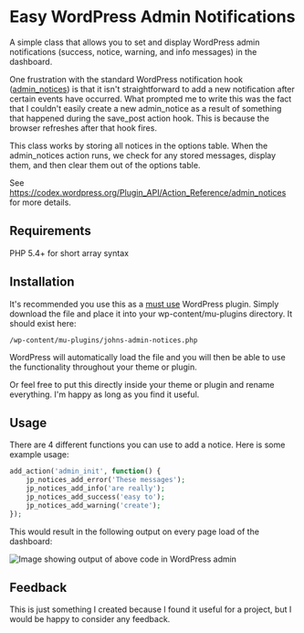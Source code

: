 # Easy WordPress Admin Notifications
A simple class that allows you to set and display WordPress admin notifications (success, notice, warning, and info messages) in the dashboard.

One frustration with the standard WordPress notification hook ([admin_notices](https://codex.wordpress.org/Plugin_API/Action_Reference/admin_notices)) is that it isn't straightforward to add a new notification after certain events have occurred. What prompted me to write this was the fact that I couldn't easily create a new admin_notice as a result of something that happened during the save_post action hook. This is because the browser refreshes after that hook fires.

This class works by storing all notices in the options table. When the admin_notices action runs, we check for any stored messages, display them, and then clear them out of the options table.

See https://codex.wordpress.org/Plugin_API/Action_Reference/admin_notices for more details.

## Requirements
PHP 5.4+ for short array syntax

## Installation

It's recommended you use this as a [must use](https://codex.wordpress.org/Must_Use_Plugins) WordPress plugin. Simply download the file and place it into your wp-content/mu-plugins directory. It should exist here:

```
/wp-content/mu-plugins/johns-admin-notices.php
```

WordPress will automatically load the file and you will then be able to use the functionality throughout your theme or plugin.

Or feel free to put this directly inside your theme or plugin and rename everything. I'm happy as long as you find it useful.

## Usage

There are 4 different functions you can use to add a notice. Here is some example usage:

```php
add_action('admin_init', function() {
    jp_notices_add_error('These messages');
    jp_notices_add_info('are really');
    jp_notices_add_success('easy to');
    jp_notices_add_warning('create');
});
```

This would result in the following output on every page load of the dashboard:

![Image showing output of above code in WordPress admin](http://imgur.com/dTDRFwX.png)

## Feedback

This is just something I created because I found it useful for a project, but I would be happy to consider any feedback.